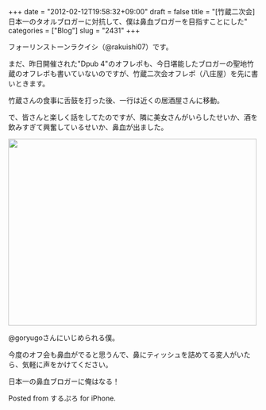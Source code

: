 +++
date = "2012-02-12T19:58:32+09:00"
draft = false
title = "[竹蔵二次会] 日本一のタオルブロガーに対抗して、僕は鼻血ブロガーを目指すことにした"
categories = ["Blog"]
slug = "2431"
+++

フォーリンストーンラクイシ（@rakuishi07）です。

まだ、昨日開催された"Dpub 4"のオフレポも、今日堪能したブロガーの聖地竹蔵のオフレポも書いていないのですが、竹蔵二次会オフレポ（八庄屋）を先に書いときます。

竹蔵さんの食事に舌鼓を打った後、一行は近くの居酒屋さんに移動。

で、皆さんと楽しく話をしてたのですが、隣に美女さんがいらしたせいか、酒を飲みすぎて興奮しているせいか、鼻血が出ました。

<img src="/images/2012/02/2431_1.jpg" width="500" height="377" class="slooProImg" />

@goryugoさんにいじめられる僕。

今度のオフ会も鼻血がでると思うんで、鼻にティッシュを詰めてる変人がいたら、気軽に声をかけてください。

日本一の鼻血ブロガーに俺はなる！

Posted from するぷろ for iPhone.
